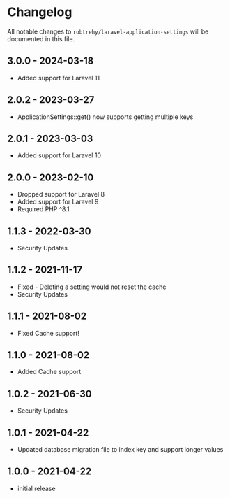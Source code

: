 # Changelog

All notable changes to `robtrehy/laravel-application-settings` will be documented in this file.

## 3.0.0 - 2024-03-18
- Added support for Laravel 11

## 2.0.2 - 2023-03-27
- ApplicationSettings::get() now supports getting multiple keys

## 2.0.1 - 2023-03-03
- Added support for Laravel 10

## 2.0.0 - 2023-02-10
- Dropped support for Laravel 8
- Added support for Laravel 9
- Required PHP ^8.1

## 1.1.3 - 2022-03-30
- Security Updates

## 1.1.2 - 2021-11-17
- Fixed - Deleting a setting would not reset the cache
- Security Updates
  
## 1.1.1 - 2021-08-02
- Fixed Cache support!
 
## 1.1.0 - 2021-08-02
- Added Cache support

## 1.0.2 - 2021-06-30
- Security Updates

## 1.0.1 - 2021-04-22
- Updated database migration file to index key and support longer values
  
## 1.0.0 - 2021-04-22
- initial release
